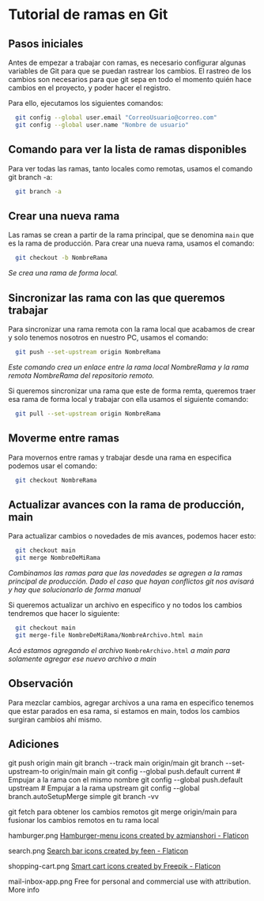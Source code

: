 # Tutorial de ramas en Git

## Pasos iniciales
Antes de empezar a trabajar con ramas, es necesario configurar algunas variables de Git para que se puedan rastrear los cambios. El rastreo de los cambios son necesarios para que git sepa en todo el momento quién hace cambios en el proyecto, y poder hacer el registro.

Para ello, ejecutamos los siguientes comandos:

```bash
  git config --global user.email "CorreoUsuario@correo.com"
  git config --global user.name "Nombre de usuario"
```

## Comando para ver la lista de ramas disponibles
Para ver todas las ramas, tanto locales como remotas, usamos el comando git branch -a:

```bash
  git branch -a
```

## Crear una nueva rama
Las ramas se crean a partir de la rama principal, que se denomina `main` que es la rama de producción. Para crear una nueva rama, usamos el comando:

```bash
  git checkout -b NombreRama 
```
*Se crea una rama de forma local.*

## Sincronizar las rama con las que queremos trabajar
Para sincronizar una rama remota con la rama local que acabamos de crear y solo tenemos nosotros en nuestro PC, usamos el comando:

```bash
  git push --set-upstream origin NombreRama
```
*Este comando crea un enlace entre la rama local NombreRama y la rama remota NombreRama del repositorio remoto.*

Si queremos sincronizar una rama que este de forma remta, queremos traer esa rama de forma local y trabajar con ella usamos el siguiente comando:

```bash
  git pull --set-upstream origin NombreRama
```

## Moverme entre ramas
Para movernos entre ramas y trabajar desde una rama en especifica podemos usar el comando:

```bash
  git checkout NombreRama
```

## Actualizar avances con la rama de producción, main

Para actualizar cambios o novedades de mis avances, podemos hacer esto:

```bash
  git checkout main
  git merge NombreDeMiRama
```

*Combinamos las ramas para que las novedades se agregen a la ramas principal de producción. Dado el caso que hayan conflictos git nos avisará y hay que solucionarlo de forma manual*

Si queremos actualizar un archivo en especifico y no todos los cambios tendremos que hacer lo siguiente:

```bash
  git checkout main
  git merge-file NombreDeMiRama/NombreArchivo.html main
```

*Acá estamos agregando el archivo* `NombreArchivo.html` *a main para solamente agregar ese nuevo archivo a main*

## Observación

Para mezclar cambios, agregar archivos a una rama en especifico tenemos que estar parados en esa rama, si estamos en main, todos los cambios surgiran cambios ahí mismo.

## Adiciones

git push origin main 
git branch --track main origin/main
git branch --set-upstream-to origin/main main
git config --global push.default current  # Empujar a la rama con el mismo nombre
git config --global push.default upstream  # Empujar a la rama upstream
git config --global branch.autoSetupMerge simple
git branch -vv

git fetch para obtener los cambios remotos
git merge origin/main para fusionar los cambios remotos en tu rama local

hamburger.png
<a href="https://www.flaticon.com/free-icons/hamburger-menu" title="hamburger-menu icons">Hamburger-menu icons created by azmianshori - Flaticon</a>

search.png
<a href="https://www.flaticon.com/free-icons/search-bar" title="search bar icons">Search bar icons created by feen - Flaticon</a>

shopping-cart.png
<a href="https://www.flaticon.com/free-icons/smart-cart" title="smart cart icons">Smart cart icons created by Freepik - Flaticon</a>

mail-inbox-app.png
Free for personal and commercial use with attribution. More info
